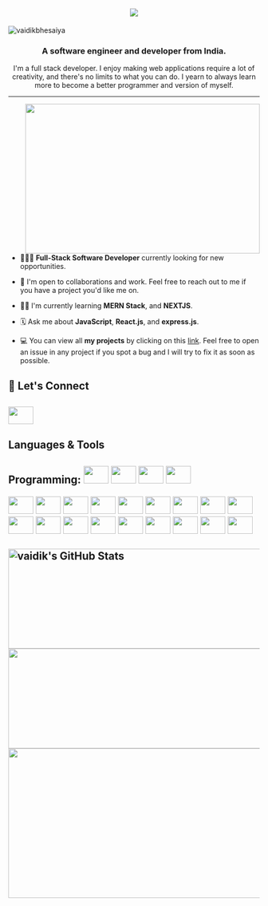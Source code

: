 ﻿<h1 align="center">
    <img src="https://readme-typing-svg.herokuapp.com/?lines=Hi+there!+👋🏽;I'm+Vaidik!;Nice+to+meet+you!+🙂&center=true&size=30&color=29d2a">
</h1>

<p align="left"> <img src="https://komarev.com/ghpvc/?username=vaidikbhesaniya&label=Profile%20views&color=0e75b6&style=flat" alt="vaidikbhesaiya" /> </p>
<h3 align="center">A software engineer and developer from India.</h3>

<p align="center">I'm a full stack developer. I enjoy making web applications  require a lot of creativity, and there's no limits to what you can do. I yearn to always learn more to become a better programmer and version of myself.</p>

---

<img align="right" width="470px" height="300px" src="https://cdn.dribbble.com/users/2131993/screenshots/4948736/media/45dceb640723d72436c427add7966cf8.gif">

- 👨🏽‍💻 **Full-Stack Software Developer** currently looking for new opportunities.

- 👥 I'm open to collaborations and work. Feel free to reach out to me if you have a project you'd like me on.

- 🥷🏽 I'm currently learning **MERN Stack**, and **NEXTJS**.

- 🗓 Ask me about **JavaScript**, **React.js**, and **express.js**.

- 💻 You can view all **my projects** by clicking on this [link](https://github.com/vaidikbhesaniya?tab=repositories). Feel free to open an issue in any project if you spot a bug and I will try to fix it as soon as possible.

 <h2>📲  Let's Connect<h2>

 <a href="https://www.linkedin.com/in/vaidik-bhesaniya-17863821b/">
<img height="35" width="50" src="https://skillicons.dev/icons?i=linkedin" />
 </a>

</br>
 
 <h2> Languages & Tools<h2>
 <div align="left">
<p>Programming:
<img height="35" width="50" src="https://skillicons.dev/icons?i=javascript" />
<img height="35" width="50" src="https://skillicons.dev/icons?i=typescript" />
    <img height="35" width="50" src="https://skillicons.dev/icons?i=c" />
    
<img height="35" width="50" src="https://skillicons.dev/icons?i=java" />
</p>

<img height="35" width="50" src="https://avatars.githubusercontent.com/u/139895814?s=280&v=4">

<img height="35" width="50" src="https://skillicons.dev/icons?i=react" />
<img height="35" width="50" src="https://skillicons.dev/icons?i=vite" />
<img height="35" width="50" src="https://skillicons.dev/icons?i=express" />

<img height="35" width="50" src="https://skillicons.dev/icons?i=git" />

<img height="35" width="50" src="https://skillicons.dev/icons?i=md" />
<img height="35" width="50" src="https://skillicons.dev/icons?i=nextjs" />
<img height="35" width="50" src="https://skillicons.dev/icons?i=mysql" />
<img height="35" width="50" src="https://skillicons.dev/icons?i=nodejs" />
<img height="35" width="50" src="https://skillicons.dev/icons?i=postman" />
<img height="35" width="50" src="https://skillicons.dev/icons?i=redux" />

<img height="35" width="50" src="https://skillicons.dev/icons?i=ts" />
<img height="35" width="50" src="https://skillicons.dev/icons?i=tailwind" />
<img height="35" width="50" src="https://skillicons.dev/icons?i=vercel" />
<img height="35" width="50" src="https://skillicons.dev/icons?i=supabase" />
<img height="35" width="50" src="https://skillicons.dev/icons?i=prisma" />
<img height="35" width="50" src="https://skillicons.dev/icons?i=docker" />	
<img height="35" width="50" src="https://skillicons.dev/icons?i=nextauth" />


 </div>
     
  </br>
   <div>      
  <img height="200" width="850" align="center" src="https://github-readme-stats-eight-theta.vercel.app/api?username=vaidikbhesaniya&show_icons=true&theme=dark" alt="vaidik's GitHub Stats"/>
  <img height="200" width="850" align="center" src="https://github-readme-stats.vercel.app/api/top-langs/?username=vaidikbhesaniya&theme=dark&layout=compact"/>
<!--   <img height="300" width="950" align="center" src="https://leetcard.jacoblin.cool/vaidik1212?theme=dark&font=Poly&ext=heatmap"/> -->
 <img height="300" width="1275" align="center" src="https://contribution.catsjuice.com/_/vaidikbhesaniya?chart=3dbar&gap=0.6&scale=2&gradient=true&flatten=1&animation=wave&animation_duration=1&animation_delay=0.05&animation_amplitude=20&animation_frequency=0.5&animation_wave_center=0_0&format=svg&weeks=30&theme=green&widget_size=small&dark=true"/>
 


   </div>

</br>




